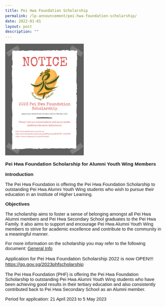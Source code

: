 ```yaml
---
title: Pei Hwa Foundation Scholarship
permalink: /lp-announcement/pei-hwa-foundation-scholarship/
date: 2022-01-01
layout: post
description: ""
---
```

<img style="width: 50%;" src="/images/pei-hwa-foundation-2023.jpeg">
<p style="font-family:sans-serif;font-size:15.5px;"><strong style="font-family:sans-serif;font-size:15.5px;">Pei Hwa Foundation Scholarship for Alumni Youth Wing Members</strong></p>
<p><strong style="font-family:sans-serif;font-size:15.5px;">Introduction</strong></p>
<p style="font-family:sans-serif;font-size:14.5px;">The Pei Hwa Foundation is offering the Pei Hwa Foundation Scholarship to outstanding Pei Hwa Alumni Youth Wing students who wish to pursue their education in an Institute of Higher Learning.</p>
<p><strong style="font-family:sans-serif;font-size:15.5px;">Objectives</strong></p>
<p style="font-family:sans-serif;font-size:14.5px;">The scholarship aims to foster a sense of belonging amongst all Pei Hwa Alumni members and Pei Hwa Secondary School graduates to the Pei Hwa Family. It also aims to support and encourage Pei Hwa Alumni Youth Wing members to strive for academic excellence and contribute to the community in a meaningful manner.</p>
<p style="font-family:sans-serif;font-size:14.5px;">For more information on the scholarship you may refer to the following document: <a href="https://drive.google.com/file/d/13SOXVclgpMKWnKHTQpYtIUPvLRKINYRP/view?usp=share_linkf">General Info</a></p>
<p style="font-family:sans-serif;font-size:15.5px;"> Application for Pei Hwa Foundation Scholarship 2022 is now OPEN!!!<br><a href="https://go.gov.sg/2023phfscholarship">https://go.gov.sg/2023phfscholarship</a></p>
<p style="font-family:sans-serif;font-size:14.5px;">The Pei Hwa Foundation (PHF) is offering the Pei Hwa Foundation Scholarship to outstanding Pei Hwa Alumni Youth Wing students who have been achieving good results in their tertiary education and also consistently contributed back to Pei Hwa Secondary School as an Alumni member.</p>
<p style="font-family:sans-serif;font-size:14.5px;">Period for application: 21 April 2023 to 5 May 2023</p>